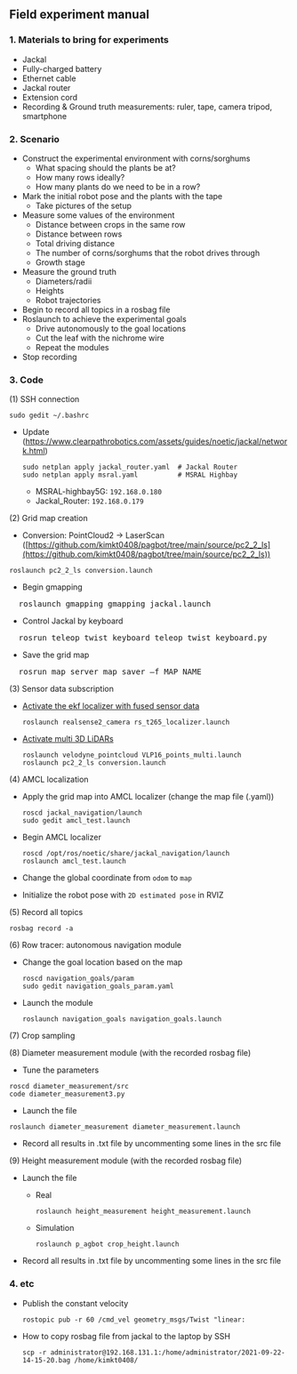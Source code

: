 ## Field experiment manual

### 1. Materials to bring for experiments

* Jackal
* Fully-charged battery
* Ethernet cable
* Jackal router
* Extension cord
* Recording & Ground truth measurements: ruler, tape, camera tripod, smartphone

### 2. Scenario

* Construct the experimental environment with corns/sorghums
  * What spacing should the plants be at?
  * How many rows ideally?
  * How many plants do we need to be in a row?
* Mark the initial robot pose and the plants with the tape
  * Take pictures of the setup
* Measure some values of the environment
  * Distance between crops in the same row
  * Distance between rows
  * Total driving distance
  * The number of corns/sorghums that the robot drives through
  * Growth stage
* Measure the ground truth 
  * Diameters/radii
  * Heights
  * Robot trajectories
* Begin to record all topics in a rosbag file
* Roslaunch to achieve the experimental goals
  * Drive autonomously to the goal locations
  * Cut the leaf with the nichrome wire  
  * Repeat the modules
* Stop recording

### 3. Code
(1) SSH connection
  ```
  sudo gedit ~/.bashrc
  ```
  
  * Update (https://www.clearpathrobotics.com/assets/guides/noetic/jackal/network.html)
    ```
    sudo netplan apply jackal_router.yaml  # Jackal Router
    sudo netplan apply msral.yaml          # MSRAL Highbay
    ```
      * MSRAL-highbay5G: `192.168.0.180`
      * Jackal_Router: `192.168.0.179`  

(2) Grid map creation
  
  * Conversion: PointCloud2 -> LaserScan ([https://github.com/kimkt0408/pagbot/tree/main/source/pc2_2_ls](https://github.com/kimkt0408/pagbot/tree/main/source/pc2_2_ls))
  ```
  roslaunch pc2_2_ls conversion.launch
  ```
  
  * Begin gmapping
  <pre>
  roslaunch gmapping gmapping_jackal.launch</pre>
  
  * Control Jackal by keyboard
  <pre>
  rosrun teleop_twist_keyboard teleop_twist_keyboard.py</pre>

  * Save the grid map
  <pre>
  rosrun map_server map_saver –f MAP_NAME</pre>
  
(3) Sensor data subscription
  * [Activate the ekf localizer with fused sensor data](https://github.com/kimkt0408/pagbot/blob/main/manual/ekf_localization.md)
    ```
    roslaunch realsense2_camera rs_t265_localizer.launch
    ```
  
  * [Activate multi 3D LiDARs](https://github.com/kimkt0408/pagbot/blob/main/manual/multi_lidar_operation.md)
    ```
    roslaunch velodyne_pointcloud VLP16_points_multi.launch
    roslaunch pc2_2_ls conversion.launch
    ```
  
(4) AMCL localization
  * Apply the grid map into AMCL localizer (change the map file (.yaml))
    ```
    roscd jackal_navigation/launch
    sudo gedit amcl_test.launch
    ```

  * Begin AMCL localizer
    ```
    roscd /opt/ros/noetic/share/jackal_navigation/launch
    roslaunch amcl_test.launch
    ```
  
  * Change the global coordinate from `odom` to `map`
  
  * Initialize the robot pose with `2D estimated pose` in RVIZ
 
(5) Record all topics
  ```
  rosbag record -a
  ```

(6) Row tracer: autonomous navigation module

  * Change the goal location based on the map
    ```
    roscd navigation_goals/param
    sudo gedit navigation_goals_param.yaml
    ```
  
  * Launch the module
    ```
    roslaunch navigation_goals navigation_goals.launch
    ```
  
(7) Crop sampling

(8) Diameter measurement module (with the recorded rosbag file)
  
  * Tune the parameters
  ```
  roscd diameter_measurement/src
  code diameter_measurement3.py
  ```
  
  * Launch the file
  ```
  roslaunch diameter_measurement diameter_measurement.launch
  ```
  
  * Record all results in .txt file by uncommenting some lines in the src file

(9) Height measurement module (with the recorded rosbag file)
  
  * Launch the file

    * Real 
    
      ```
      roslaunch height_measurement height_measurement.launch
      ```

    * Simulation
    
      ```
      roslaunch p_agbot crop_height.launch
      ```
    
  * Record all results in .txt file by uncommenting some lines in the src file

### 4. etc

* Publish the constant velocity
  ```
  rostopic pub -r 60 /cmd_vel geometry_msgs/Twist "linear:
  ```

* How to copy rosbag file from jackal to the laptop by SSH
  ```
  scp -r administrator@192.168.131.1:/home/administrator/2021-09-22-14-15-20.bag /home/kimkt0408/
  ```

